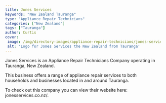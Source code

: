 ```yaml
---
title: Jones Services
keywords: "New Zealand Tauranga"
type: "Appliance Repair Technicians"
categories: ["New Zealand"]
tags: ["Tauranga"]
author: Curtis
cover: 
 image: /img/directory-images/appliance-repair-technicians/jones-services.webp
 alt: 'Logo for Jones Services the New Zealand from Tauranga'
---
```


Jones Services is an Appliance Repair Technicians Company operating in Tauranga, New Zealand.

This business offers a range of appliance repair services to both households and businesses located in and around Tauranga.



To check out this company you can view their website here: jonesservices.co.nz/.
